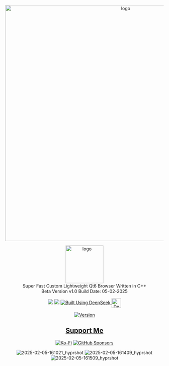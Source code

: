 <p align="center">
    <img width="750" src="https://i.postimg.cc/8CgB2xLb/Apex-Browser-2-5-2025.png" alt="logo">
</p>

<div align="center">
<img width="120" src="https://i.postimg.cc/50LtZkq8/Apex-Browser.png" alt="logo">

<div align="center">
            Super Fast Custom Lightweight Qt6 Browser Written in C++
    <div align="center">
            Beta Version v1.0 Build Date: 05-02-2025

  <a href="https://www.linux.org" target="_blank"><img src="https://img.shields.io/badge/OS-Linux-e06c75?style=for-the-badge&logo=linux" /></a>
           <a href="https://archlinux.org" target="_blank"><img src="https://img.shields.io/badge/DISTRO-Arch-56b6c2?style=for-the-badge&logo=arch-linux" /></a>
  </a>
  <a href="https://chat.deepseek.com/" target="_blank">
  <img src="https://img.shields.io/badge/Built_Using-DeepSeek-4D6BFE?style=for-the-badge&logo=deepseek&logoColor=4D6BFE" alt="Built Using DeepSeek">
  <img src="https://i.postimg.cc/ydBbyvRt/Deepseek.jpg" alt="DeepSeek Logo" style="height: 30px; vertical-align: middle;">
</a>

<div align="center">

[![Version](https://img.shields.io/github/v/release/claudemods/DeepSeekAppImage?color=FFD700&label=Latest%20Release&style=for-the-badge)]()
<div align="center">

## [ Support Me ](https://www.paypal.com/paypalme/claudemods?country.x=GB&locale)

</div>

<div align="center">

[![Ko-Fi](https://img.shields.io/badge/Ko--fi-F16061?style=for-the-badge&label=claudemods&color=3399FF&Linux&logo=ko-fi&logoColor=white)](https://ko-fi.com/claudemods)
[![GitHub Sponsors](https://img.shields.io/badge/sponsor-30363D?style=for-the-badge&label=claudemods&color=A836FF&logo=GitHub-Sponsors&logoColor=#white)](https://github.com/sponsors/claudemods)</div>


![2025-02-05-161021_hyprshot](https://github.com/user-attachments/assets/a848a5b4-b7f3-48f8-a9e2-f0e558aca3ce)
![2025-02-05-161409_hyprshot](https://github.com/user-attachments/assets/2a65e75d-3445-4783-bd41-637e8a073b9d)
 ![2025-02-05-161509_hyprshot](https://github.com/user-attachments/assets/54039ff4-71d6-4144-8b7c-163d97731f75)





